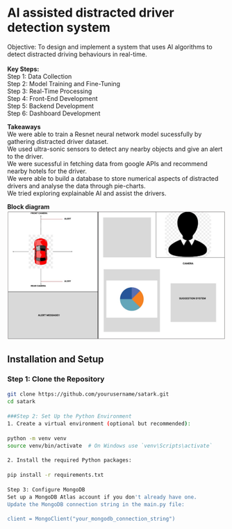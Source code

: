 # AI assisted distracted driver detection system

Objective: To design and implement a system that uses AI algorithms to detect distracted driving behaviours in real-time.
<br>
<br>
<b>Key Steps:</b> <br>
Step 1: Data Collection <br>
Step 2: Model Training and Fine-Tuning <br>
Step 3: Real-Time Processing <br>
Step 4: Front-End Development <br>
Step 5: Backend Development <br>
Step 6: Dashboard Development <br>

<b>Takeaways</b> <br>
We were able to train a Resnet neural network model sucessfully by gathering distracted driver dataset. <br>
We used ultra-sonic sensors to detect any nearby objects and give an alert to the driver.<br>
We were sucessful in fetching data from google APIs and recommend nearby hotels for the driver.<br>
We were able to build a database to store numerical aspects of distracted drivers and analyse the data through pie-charts.<br>
We tried exploring explainable AI and assist the drivers.<br>

<b>Block diagram</b>
![Sample Image](utils/image.jpg)


## Installation and Setup

### Step 1: Clone the Repository
```bash
git clone https://github.com/yourusername/satark.git
cd satark

###Step 2: Set Up the Python Environment
1. Create a virtual environment (optional but recommended):

python -m venv venv
source venv/bin/activate  # On Windows use `venv\Scripts\activate`

2. Install the required Python packages:

pip install -r requirements.txt

Step 3: Configure MongoDB
Set up a MongoDB Atlas account if you don't already have one.
Update the MongoDB connection string in the main.py file:

client = MongoClient("your_mongodb_connection_string")
